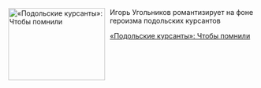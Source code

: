 <!--2025-06-21 10:15:54-->
<div class="yb">
  <div class="rss kino_kino"><a href="https://www.kino-teatr.ru/kino/art/tv/5787/" title="«Подольские курсанты»: Чтобы помнили"><img src="https://www.kino-teatr.ru/art/7/8/5787/poster.jpg" width="196" height="147" align="left" hspace="5" style="margin: 0px 10px 0px 5px" alt="«Подольские курсанты»: Чтобы помнили"/></a>Игорь Угольников романтизирует на фоне героизма подольских курсантов <p class="titl"><a href="https://www.kino-teatr.ru/kino/art/tv/5787/">«Подольские курсанты»: Чтобы помнили</a></p></div>
</div>
